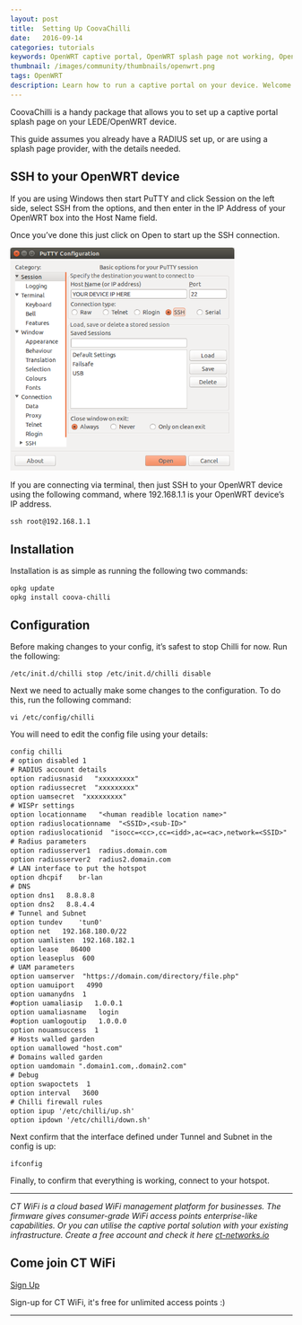 ```yaml
---
layout: post
title:  Setting Up CoovaChilli
date:   2016-09-14
categories: tutorials
keywords: OpenWRT captive portal, OpenWRT splash page not working, OpenWRT splash page template, OpenWRT splash page free, OpenWRT splash page html, OpenWRT splash page hosting, OpenMesh captive portal, OpenMesh splash page not working, OpenMesh splash page template, OpenMesh splash page free, OpenMesh splash page html, OpenMesh splash page hosting, DD-WRT, OpenWRT Routing
thumbnail: /images/community/thumbnails/openwrt.png
tags: OpenWRT
description: Learn how to run a captive portal on your device. Welcome connected users with a fancy login page.
---
```


CoovaChilli is a handy package that allows you to set up a captive portal splash page on your LEDE/OpenWRT device.

This guide assumes you already have a RADIUS set up, or are using a splash page provider, with the details needed.

## SSH to your OpenWRT device

If you are using Windows then start PuTTY and click Session on the left side, select SSH from the options, and then enter in the IP Address of your OpenWRT box into the Host Name field.

Once you’ve done this just click on Open to start up the SSH connection.

<div class="mdl-typography--text-center">
  <img src="/images/community/tutorials/openwrt/puttyconfig.png" width="400px">
</div>

If you are connecting via terminal, then just SSH to your OpenWRT device using the following command, where 192.168.1.1 is your OpenWRT device’s IP address.

    ssh root@192.168.1.1

## Installation

Installation is as simple as running the following two commands:

    opkg update
    opkg install coova-chilli

## Configuration

Before making changes to your config, it’s safest to stop Chilli for now. Run the following:

    /etc/init.d/chilli stop /etc/init.d/chilli disable

Next we need to actually make some changes to the configuration. To do this, run the following command:

    vi /etc/config/chilli

You will need to edit the config file using your details:

    config chilli
    # option disabled 1
    # RADIUS account details
    option radiusnasid   "xxxxxxxxx"
    option radiussecret  "xxxxxxxxx"
    option uamsecret  "xxxxxxxxx"
    # WISPr settings
    option locationname   "<human readible location name>"
    option radiuslocationname  "<SSID>,<sub-ID>"
    option radiuslocationid  "isocc=<cc>,cc=<idd>,ac=<ac>,network=<SSID>"
    # Radius parameters
    option radiusserver1  radius.domain.com
    option radiusserver2  radius2.domain.com
    # LAN interface to put the hotspot
    option dhcpif    br-lan
    # DNS
    option dns1   8.8.8.8
    option dns2   8.8.4.4
    # Tunnel and Subnet
    option tundev    'tun0'
    option net   192.168.180.0/22
    option uamlisten  192.168.182.1
    option lease   86400
    option leaseplus  600
    # UAM parameters
    option uamserver  "https://domain.com/directory/file.php"
    option uamuiport   4990
    option uamanydns  1
    #option uamaliasip   1.0.0.1
    option uamaliasname   login
    #option uamlogoutip   1.0.0.0
    option nouamsuccess  1
    # Hosts walled garden
    option uamallowed "host.com"
    # Domains walled garden
    option uamdomain ".domain1.com,.domain2.com"
    # Debug
    option swapoctets  1
    option interval   3600
    # Chilli firewall rules
    option ipup '/etc/chilli/up.sh'
    option ipdown '/etc/chilli/down.sh'

Next confirm that the interface defined under Tunnel and Subnet in the config is up:

    ifconfig

Finally, to confirm that everything is working, connect to your hotspot.

<hr>

*CT WiFi is a cloud based WiFi management platform for businesses. The firmware gives consumer-grade WiFi access points enterprise-like capabilities. Or you can utilise the captive portal solution with your existing infrastructure. Create a free account and check it here <a href="https://ct-networks.io">ct-networks.io</a>*


<div class="mdl-typography--text-center">

<h2>Come join CT WiFi</h2>

<a href="https://my.ctapp.io/#/create" class="button success dst">Sign Up</a><br>

<p>Sign-up for CT WiFi, it's free for unlimited access points :)</p>

<hr>

</div>
